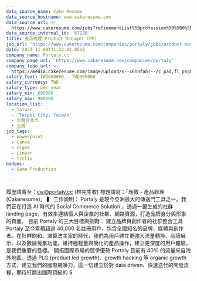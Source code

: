 ```yaml
---
data_source_name: Cake Resume
data_source_hostname: www.cakeresume.com
data_source_url: >-
  https://www.cakeresume.com/jobs?refinementList%5Bprofession%5D%5B0%5D=game-production&range%5Bsalary_range%5D%5Bmin%5D=100000
data_source_internal_id: '67220'
title: 產品經理 Product Manager (PM)
job_url: 'https://www.cakeresume.com/companies/portaly/jobs/product-manager-2023'
date: 2023-11-08T11:23:02.851Z
company_name: Portaly.cc
company_page_url: 'https://www.cakeresume.com/companies/portaly'
company_logo_url: >-
  https://media.cakeresume.com/image/upload/s--c6nnfahT--/c_pad,fl_png8,h_200,w_200/v1690017563/xlzdjh17z3l6miknndg4.png
salary_text: TWD600000 - TWD900000
salary_currency: TWD
salary_type: per_year
salary_min: 600000
salary_max: 900000
location_list:
  - Taiwan
  - 'Taipei City, Taiwan'
  - 台灣台北市
  - 台灣
job_tags:
  - powerpoint
  - Canva
  - Figma
  - Linear
  - Trello
badges:
  - Game Production

---
```


履歷請寄至：cw@portaly.cc (林先生收) 標題請寫：「應徵 - 產品經理 (Cakeresume)」 ▍ 工作說明： Portaly 是現今亞洲最大的傳送門工具之一。我們正在打造 AI 時代的 Social Commerce Solution ，透過一鍵生成的社群 landing page，有效率連結個人與企業的社群、網路資源，打造品牌身分與形象的頁面。 目前 Portaly 的三大目標與挑戰： 建立品牌與創作者的社群整合工具 Portaly 至今累積超過 40,000 名註冊用戶，包含全國知名的品牌、媒體與創作者。在社群飽和、演算法主宰的時代，我們為用戶建立更強大流量轉換、品牌展示、以及數據蒐集功能。維持極輕量與簡化的產品操作，建立更深度的用戶體驗，是我們重要的目標。 開拓國際市場的競爭優勢 Portaly 目前有 40% 的流量來自海外地區。透過 PLG (product led growth)、growth hacking 等 organic growth 方式，建立我們的國際競爭力。這一切建立於對 data driven、快速迭代的開發流程，期待打磨出國際頂級的 S